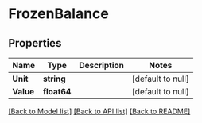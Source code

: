 # FrozenBalance

## Properties
Name | Type | Description | Notes
------------ | ------------- | ------------- | -------------
**Unit** | **string** |  | [default to null]
**Value** | **float64** |  | [default to null]

[[Back to Model list]](../README.md#documentation-for-models) [[Back to API list]](../README.md#documentation-for-api-endpoints) [[Back to README]](../README.md)


